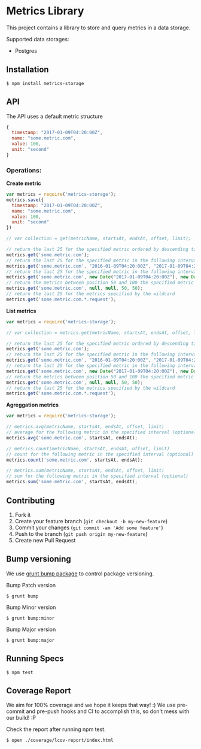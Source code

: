 # Metrics Library

This project contains a library to store and query metrics in a data storage.

Supported data storages:

* Postgres

## Installation

    $ npm install metrics-storage

## API

The API uses a default metric structure

```javascript    
{
  timestamp: "2017-01-09T04:20:00Z",
  name: "some.metric.com",
  value: 100,
  unit: "second"      
}
```

### Operations:

**Create metric**

```javascript    
var metrics = require('metrics-storage');
metrics.save({
  timestamp: "2017-01-09T04:20:00Z",
  name: "some.metric.com",
  value: 100,
  unit: "second"      
})

// var collection = get(metricName, startsAt, endsAt, offset, limit);

// return the last 25 for the specified metric ordered by descending timestamp
metrics.get('some.metric.com');
// return the last 25 for the specified metric in the following interval
metrics.get('some.metric.com', "2016-01-09T04:20:00Z", "2017-01-09T04:20:00Z");
// return the last 25 for the specified metric in the following interval
metrics.get('some.metric.com', new Date("2017-01-09T04:20:00Z"), new Date("2017-01-09T04:20:00Z"));
// return the metrics between position 50 and 100 the specified metric
metrics.get('some.metric.com', null, null, 50, 50);
// return the last 25 for the metrics specified by the wildcard
metrics.get('some.metric.com.*.request');
```

**List metrics**

```javascript    
var metrics = require('metrics-storage');

// var collection = metrics.get(metricName, startsAt, endsAt, offset, limit);

// return the last 25 for the specified metric ordered by descending timestamp
metrics.get('some.metric.com');
// return the last 25 for the specified metric in the following interval
metrics.get('some.metric.com', "2016-01-09T04:20:00Z", "2017-01-09T04:20:00Z");
// return the last 25 for the specified metric in the following interval
metrics.get('some.metric.com', new Date("2017-01-09T04:20:00Z"), new Date("2017-01-09T04:20:00Z"));
// return the metrics between position 50 and 100 the specified metric
metrics.get('some.metric.com', null, null, 50, 50);
// return the last 25 for the metrics specified by the wildcard
metrics.get('some.metric.com.*.request');
```

**Agreggation metrics**

```javascript    
var metrics = require('metrics-storage');

// metrics.avg(metricName, startsAt, endsAt, offset, limit)
// average for the following metric in the specified interval (optional)
metrics.avg('some.metric.com', startsAt, endsAt);

// metrics.count(metricName, startsAt, endsAt, offset, limit)
// count for the following metric in the specified interval (optional)
metrics.count('some.metric.com', startsAt, endsAt);

// metrics.sum(metricName, startsAt, endsAt, offset, limit)
// sum for the following metric in the specified interval (optional)
metrics.sum('some.metric.com', startsAt, endsAt);
```

## Contributing

1. Fork it
2. Create your feature branch (`git checkout -b my-new-feature`)
3. Commit your changes (`git commit -am 'Add some feature'`)
4. Push to the branch (`git push origin my-new-feature`)
5. Create new Pull Request

## Bump versioning

We use [grunt bump package](https://www.npmjs.org/package/grunt-bump) to control package versioning.

Bump Patch version

    $ grunt bump

Bump Minor version

    $ grunt bump:minor

Bump Major version

    $ grunt bump:major

## Running Specs

    $ npm test

## Coverage Report

We aim for 100% coverage and we hope it keeps that way! :)
We use pre-commit and pre-push hooks and CI to accomplish this, so don't mess with our build! :P

Check the report after running npm test.

    $ open ./coverage/lcov-report/index.html

